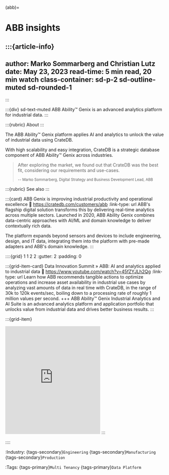 (abb)=
# ABB insights

:::{article-info}
---
author: Marko Sommarberg and Christian Lutz
date: May 23, 2023
read-time: 5 min read, 20 min watch
class-container: sd-p-2 sd-outline-muted sd-rounded-1
---
:::

:::{div} sd-text-muted
ABB Ability™ Genix is an advanced analytics platform for industrial data.
:::

:::{rubric} About
:::

The ABB Ability™ Genix platform applies AI and analytics to unlock the
value of industrial data using CrateDB.

With high scalability and easy integration, CrateDB is a strategic database
component of ABB Ability™ Genix across industries.

> After exploring the market, we found out that CrateDB was the
> best fit, considering our requirements and use-cases.
>
> <small>-- Marko Sommarberg, Digital Strategy and Business Development Lead, ABB</small>

:::{rubric} See also
:::

:::{card} ABB Genix is improving industrial productivity and operational excellence
:link: https://cratedb.com/customers/abb
:link-type: url
ABB's flagship digital solution transforms this by delivering real-time
analytics across multiple sectors. Launched in 2020, ABB Ability Genix
combines data-centric approaches with AI/ML and domain knowledge to
deliver contextually rich data.

The platform expands beyond sensors and devices
to include engineering, design, and IT data, integrating them into
the platform with pre-made adapters and ABB's domain knowledge.
:::

::::{grid} 1 1 2 2
:gutter: 2
:padding: 0

:::{grid-item-card} Data Innovation Summit » ABB: AI and analytics applied to industrial data
:link: https://www.youtube.com/watch?v=45fZYJLh2Qg
:link-type: url
Learn how ABB recommends tangible actions to optimize operations and increase
asset availability in industrial use cases by analyzing vast amounts of data
in real time with CrateDB, in the range of 30k to 120k events/sec, boiling down
to a processing rate of roughly 1 million values per second.
+++
ABB Ability™ Genix Industrial Analytics and AI Suite is an advanced analytics
platform and application portfolio that unlocks value from industrial data and
drives better business results.
:::

:::{grid-item}
<iframe height="340" src="https://www.youtube-nocookie.com/embed/45fZYJLh2Qg?si=J0w5yG56Ld4fIXfm" title="YouTube video player" frameborder="0" allow="accelerometer; autoplay; clipboard-write; encrypted-media; gyroscope; picture-in-picture; web-share" allowfullscreen></iframe>
:::

::::

:Industry:
  {tags-secondary}`Engineering`
  {tags-secondary}`Manufacturing`
  {tags-secondary}`Production`

:Tags:
  {tags-primary}`Multi Tenancy`
  {tags-primary}`Data Platform`
